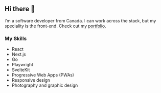 ## Hi there 👋

I’m a software developer from Canada. I can work across the stack, but my speciality is the front-end. Check out my [portfolio](https://russellmcwhae.ca/).

### My Skills

* React
* Next.js
* Go
* Playwright
* SvelteKit
* Progressive Web Apps (PWAs)
* Responsive design
* Photography and graphic design

<!--
**rmcwhae/rmcwhae** is a ✨ _special_ ✨ repository because its `README.md` (this file) appears on your GitHub profile.

Here are some ideas to get you started:

- 🔭 I’m currently working on ...
- 🌱 I’m currently learning ...
- 👯 I’m looking to collaborate on ...
- 🤔 I’m looking for help with ...
- 💬 Ask me about ...
- 📫 How to reach me: ...
- 😄 Pronouns: ...
- ⚡ Fun fact: ...
-->
